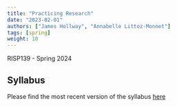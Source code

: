 ```yaml
---
title: "Practicing Research"
date: "2023-02-01"
authors: ["James Hollway", "Annabelle Littoz-Monnet"]
tags: [spring]
weight: 10
---
```


RISP139 - Spring 2024

## Syllabus

Please find the most recent version of the syllabus [here](RESD_Syllabus_2304.pdf)
